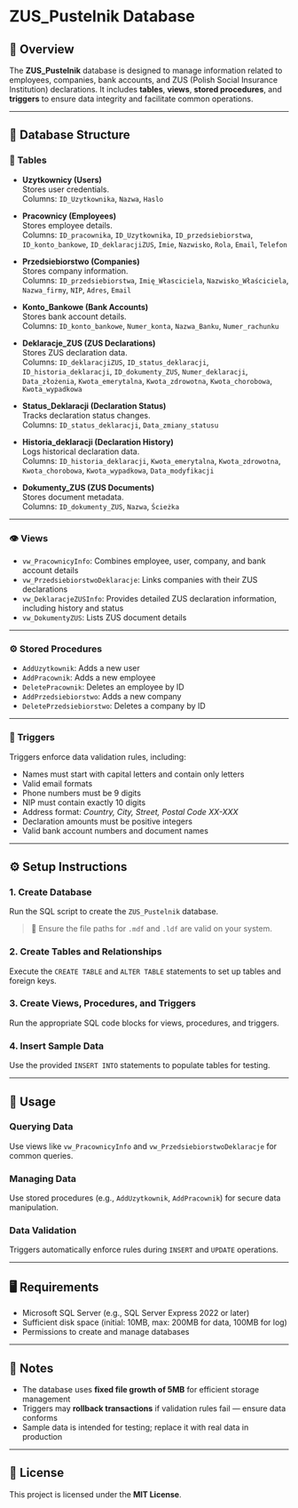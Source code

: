 # ZUS_Pustelnik Database

## 📘 Overview

The **ZUS_Pustelnik** database is designed to manage information related to employees, companies, bank accounts, and ZUS (Polish Social Insurance Institution) declarations. It includes **tables**, **views**, **stored procedures**, and **triggers** to ensure data integrity and facilitate common operations.

---

## 🧱 Database Structure

### 📂 Tables

- **Uzytkownicy (Users)**  
  Stores user credentials.  
  Columns: `ID_Uzytkownika`, `Nazwa`, `Haslo`

- **Pracownicy (Employees)**  
  Stores employee details.  
  Columns: `ID_pracownika`, `ID_Uzytkownika`, `ID_przedsiebiorstwa`, `ID_konto_bankowe`, `ID_deklaracjiZUS`, `Imie`, `Nazwisko`, `Rola`, `Email`, `Telefon`

- **Przedsiebiorstwo (Companies)**  
  Stores company information.  
  Columns: `ID_przedsiebiorstwa`, `Imię_Własciciela`, `Nazwisko_Właściciela`, `Nazwa_firmy`, `NIP`, `Adres`, `Email`

- **Konto_Bankowe (Bank Accounts)**  
  Stores bank account details.  
  Columns: `ID_konto_bankowe`, `Numer_konta`, `Nazwa_Banku`, `Numer_rachunku`

- **Deklaracje_ZUS (ZUS Declarations)**  
  Stores ZUS declaration data.  
  Columns: `ID_deklaracjiZUS`, `ID_status_deklaracji`, `ID_historia_deklaracji`, `ID_dokumenty_ZUS`, `Numer_deklaracji`, `Data_złożenia`, `Kwota_emerytalna`, `Kwota_zdrowotna`, `Kwota_chorobowa`, `Kwota_wypadkowa`

- **Status_Deklaracji (Declaration Status)**  
  Tracks declaration status changes.  
  Columns: `ID_status_deklaracji`, `Data_zmiany_statusu`

- **Historia_deklaracji (Declaration History)**  
  Logs historical declaration data.  
  Columns: `ID_historia_deklaracji`, `Kwota_emerytalna`, `Kwota_zdrowotna`, `Kwota_chorobowa`, `Kwota_wypadkowa`, `Data_modyfikacji`

- **Dokumenty_ZUS (ZUS Documents)**  
  Stores document metadata.  
  Columns: `ID_dokumenty_ZUS`, `Nazwa`, `Ścieżka`

---

### 👁️ Views

- `vw_PracownicyInfo`: Combines employee, user, company, and bank account details  
- `vw_PrzedsiebiorstwoDeklaracje`: Links companies with their ZUS declarations  
- `vw_DeklaracjeZUSInfo`: Provides detailed ZUS declaration information, including history and status  
- `vw_DokumentyZUS`: Lists ZUS document details  

---

### ⚙️ Stored Procedures

- `AddUzytkownik`: Adds a new user  
- `AddPracownik`: Adds a new employee  
- `DeletePracownik`: Deletes an employee by ID  
- `AddPrzedsiebiorstwo`: Adds a new company  
- `DeletePrzedsiebiorstwo`: Deletes a company by ID  

---

### 🧪 Triggers

Triggers enforce data validation rules, including:

- Names must start with capital letters and contain only letters  
- Valid email formats  
- Phone numbers must be 9 digits  
- NIP must contain exactly 10 digits  
- Address format: _Country, City, Street, Postal Code XX-XXX_  
- Declaration amounts must be positive integers  
- Valid bank account numbers and document names  

---

## ⚙️ Setup Instructions

### 1. Create Database
Run the SQL script to create the `ZUS_Pustelnik` database.  
> 📌 Ensure the file paths for `.mdf` and `.ldf` are valid on your system.

### 2. Create Tables and Relationships
Execute the `CREATE TABLE` and `ALTER TABLE` statements to set up tables and foreign keys.

### 3. Create Views, Procedures, and Triggers
Run the appropriate SQL code blocks for views, procedures, and triggers.

### 4. Insert Sample Data
Use the provided `INSERT INTO` statements to populate tables for testing.

---

## 🚀 Usage

### Querying Data
Use views like `vw_PracownicyInfo` and `vw_PrzedsiebiorstwoDeklaracje` for common queries.

### Managing Data
Use stored procedures (e.g., `AddUzytkownik`, `AddPracownik`) for secure data manipulation.

### Data Validation
Triggers automatically enforce rules during `INSERT` and `UPDATE` operations.

---

## 🖥️ Requirements

- Microsoft SQL Server (e.g., SQL Server Express 2022 or later)  
- Sufficient disk space (initial: 10MB, max: 200MB for data, 100MB for log)  
- Permissions to create and manage databases  

---

## 📝 Notes

- The database uses **fixed file growth of 5MB** for efficient storage management  
- Triggers may **rollback transactions** if validation rules fail — ensure data conforms  
- Sample data is intended for testing; replace it with real data in production

---

## 📄 License

This project is licensed under the **MIT License**.
